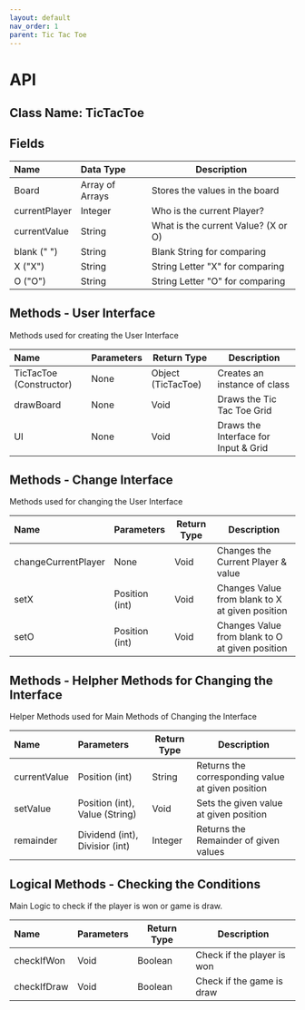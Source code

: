 ```yaml
---
layout: default
nav_order: 1
parent: Tic Tac Toe
---
```


# API
## Class Name: TicTacToe

## Fields

| Name          | Data Type         | Description                         |
|:--------------|:------------------|-------------------------------------|
| Board         | Array of Arrays   | Stores the values in the board      |
| currentPlayer | Integer           | Who is the current Player?          |
| currentValue  | String            | What is the current Value? (X or O) |
| blank (" ")   | String            | Blank String for comparing          |
| X ("X")       | String            | String Letter "X" for comparing     |    
| O ("O")       | String            | String Letter "O" for comparing     |


## Methods - User Interface
Methods used for creating the User Interface

| Name                     | Parameters     | Return Type        | Description                                       |
|:-------------------------|:---------------|--------------------|---------------------------------------------------|
| TicTacToe (Constructor)  | None           | Object (TicTacToe) | Creates an instance of class                      |
| drawBoard                | None           | Void               | Draws the Tic Tac Toe Grid                        |
| UI                       | None           | Void               | Draws the Interface for Input & Grid              |


## Methods - Change Interface
Methods used for changing the User Interface

| Name                     | Parameters                     | Return Type        | Description                                       |
|:-------------------------|:-------------------------------|--------------------|---------------------------------------------------|
| changeCurrentPlayer      | None                           | Void               | Changes the Current Player & value                |
| setX                     | Position (int)                 | Void               | Changes Value from blank to X at given position   |
| setO                     | Position (int)                 | Void               | Changes Value from blank to O at given position   |


## Methods - Helpher Methods for Changing the Interface
Helper Methods used for Main Methods of Changing the Interface

| Name                     | Parameters                     | Return Type        | Description                                       |
|:-------------------------|:-------------------------------|--------------------|---------------------------------------------------|
| currentValue             | Position (int)                 | String             | Returns the corresponding value at given position |
| setValue                 | Position (int), Value (String) | Void               | Sets the given value at given position            |
| remainder                | Dividend (int), Divisior (int) | Integer            | Returns the Remainder of given values             |


## Logical Methods - Checking the Conditions

Main Logic to check if the player is won or game is draw.

| Name                     | Parameters                     | Return Type        | Description                                       |
|:-------------------------|:-------------------------------|--------------------|---------------------------------------------------|
| checkIfWon               | Void                           | Boolean            | Check if the player is won                        |
| checkIfDraw              | Void                           | Boolean            | Check if the game is draw                         |
